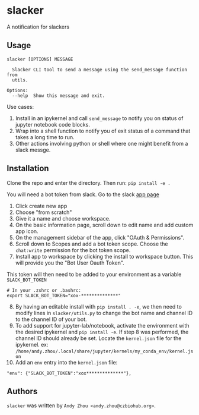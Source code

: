 slacker
=======
A notification for slackers

Usage
-----
```
slacker [OPTIONS] MESSAGE

  Slacker CLI tool to send a message using the send_message function from
  utils.

Options:
  --help  Show this message and exit.

```

Use cases:
1. Install in an ipykernel and call `send_message` to notify you on status of jupyter notebook code blocks.
2. Wrap into a shell function to notify you of exit status of a command that takes a long time to run.
3. Other actions involving python or shell where one might benefit from a slack messge.


Installation
------------
Clone the repo and enter the directory.  Then run:
`pip install -e .`

You will need a bot token from slack.  Go to the slack [app page](https://api.slack.com/apps)

1. Click create new app
2. Choose "from scratch"
3. Give it a name and choose workspace.
4. On the basic information page, scroll down to edit name and add custom app icon.
5. On the management sidebar of the app, click "OAuth & Permissions".
6. Scroll down to Scopes and add a bot token scope.  Choose the `chat:write` permission for the bot token scope.
7. Install app to workspace by clicking the install to workspace button.  This will provide you the "Bot User Oauth Token".

This token will then need to be added to your environment as a variable `SLACK_BOT_TOKEN`
```
# In your .zshrc or .bashrc:
export SLACK_BOT_TOKEN="xox-**************"
```
8. By having an editable install with `pip install . -e`, we then need to modify lines in `slacker/utils.py` to change the bot name and channel ID to the channel ID of your bot.
9. To add support for jupyter-lab/notebook, activate the environment with the desired ipykernel and `pip install -e`.  If step 8 was performed, the channel ID should already be set.
Locate the `kernel.json` file for the ipykernel. ex: `/home/andy.zhou/.local/share/jupyter/kernels/my_conda_env/kernel.json`
10. Add an `env` entry into the `kernel.json` file: 
```
"env": {"SLACK_BOT_TOKEN":"xox**************"},
```

Authors
-------

`slacker` was written by `Andy Zhou <andy.zhou@czbiohub.org>`.

